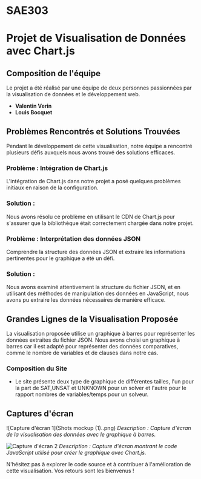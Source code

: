 # SAE303
# Projet de Visualisation de Données avec Chart.js

## Composition de l'équipe
Le projet a été réalisé par une équipe de deux personnes passionnées par la visualisation de données et le développement web.

- **Valentin Verin** 
- **Louis Bocquet** 

## Problèmes Rencontrés et Solutions Trouvées
Pendant le développement de cette visualisation, notre équipe a rencontré plusieurs défis auxquels nous avons trouvé des solutions efficaces.

### Problème : Intégration de Chart.js
L'intégration de Chart.js dans notre projet a posé quelques problèmes initiaux en raison de la configuration.

### Solution :
Nous avons résolu ce problème en utilisant le CDN de Chart.js pour s'assurer que la bibliothèque était correctement chargée dans notre projet. 

### Problème : Interprétation des données JSON
Comprendre la structure des données JSON et extraire les informations pertinentes pour le graphique a été un défi.

### Solution :
Nous avons examiné attentivement la structure du fichier JSON, et en utilisant des méthodes de manipulation des données en JavaScript, nous avons pu extraire les données nécessaires de manière efficace.

## Grandes Lignes de la Visualisation Proposée
La visualisation proposée utilise un graphique à barres pour représenter les données extraites du fichier JSON. Nous avons choisi un graphique à barres car il est adapté pour représenter des données comparatives, comme le nombre de variables et de clauses dans notre cas.

### Composition du Site
- Le  site présente deux type de graphique de différentes tailles, l'un pour la part de SAT,UNSAT et UNKNOWN pour un solver et l'autre pour le rapport nombres de variables/temps pour un solveur.

## Captures d'écran
![Capture d'écran 1](Shots mockup (1)..png)
*Description : Capture d'écran de la visualisation des données avec le graphique à barres.*

![Capture d'écran 2](screenshots/screenshot2.png)
*Description : Capture d'écran montrant le code JavaScript utilisé pour créer le graphique avec Chart.js.*

N'hésitez pas à explorer le code source et à contribuer à l'amélioration de cette visualisation. Vos retours sont les bienvenus !
